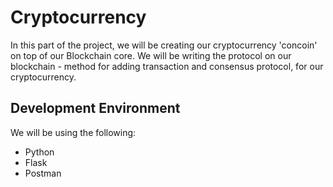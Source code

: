 # Cryptocurrency

In this part of the project, we will be creating our cryptocurrency 'concoin' on top of our Blockchain core.
We will be writing the protocol on our blockchain - method for adding transaction and consensus protocol, for our cryptocurrency.

## Development Environment

We will be using the following:

- Python
- Flask
- Postman
